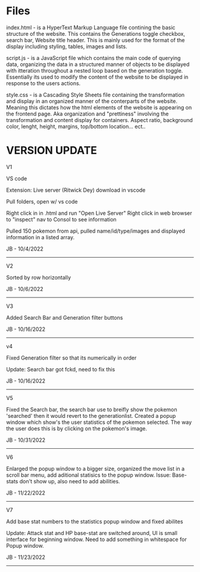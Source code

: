 # Files

index.html - is a HyperText Markup Language file contining the basic structure of the website.  This contains the Generations toggle checkbox, search bar, Website title header. This is mainly used for the format of the display including styling, tables, images and lists. 
             
script.js - is a JavaScript file which contains the main code of querying data, organizing the data in a structured manner of objects to be displayed with itteration      throughout a nested loop based on the generation toggle.  Essentially its used to modify the content of the website to be displayed in response to the users actions.  

style.css - is a Cascading Style Sheets file containing the transformation and display in an organized manner of the conterparts of the website. Meaning this dictates how the html elements of the website is appearing on the frontend page.  Aka organization and "prettiness" involving the transformation and content display for containers.  Aspect ratio, background color, lenght, height, margins, top/bottom location... ect..




# VERSION UPDATE

V1


VS code

Extension: Live server (Ritwick Dey) download in vscode

Pull folders, open w/ vs code


Right click in in .html and run "Open Live Server"
Right click in web browser to "inspect" nav to Consol to see information

Pulled 150 pokemon from api, pulled name/id/type/images and displayed information in a listed array.

JB - 10/4/2022

___________________________________________________________________________

V2


Sorted by row horizontally 

JB - 10/6/2022

___________________________________________________________________________

V3

Added Search Bar and Generation filter buttons

JB - 10/16/2022

___________________________________________________________________________

v4

Fixed Generation filter so that its numerically in order

Update: Search bar got fckd, need to fix this

JB - 10/16/2022

___________________________________________________________________________

V5

Fixed the Search bar, the search bar use to breifly show the pokemon 'searched' then it would revert to the generationlist. 
Created a popup window which show's the user statistics of the pokemon selected.  The way the user does this is by clicking on the pokemon's image.

JB - 10/31/2022

___________________________________________________________________________

V6

Enlarged the popup window to a bigger size, organized the move list in a scroll bar menu, add aditional statisics to the popup window.
Issue: Base-stats don't show up, also need to add abilities.

JB - 11/22/2022

___________________________________________________________________________

V7

Add base stat numbers to the statistics popup window and fixed abilites

Update: Attack stat and HP base-stat are switched around, UI is small interface for beginning window.  Need to add something in whitespace for Popup window.

JB - 11/23/2022

___________________________________________________________________________
